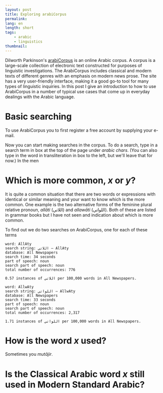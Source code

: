 ```yaml
---
layout: post
title: Exploring arabiCorpus
permalink: 
lang: en
length: short
tags:
    - arabic
    - linguistics
thumbnail:
---
```


Dilworth Parkinson's [arabiCorpus](http://arabicorpus.byu.edu/) is an online Arabic corpus. A corpus is a large-scale collection of electronic text constructed for purposes of linguistic investigations. The ArabiCorpus includes classical and modern texts of different genres with an emphasis on modern news prose. The site has a very user-friendly interface, making it a good go-to tool for many types of linguistic inquiries. In this post I give an introduction to how to use ArabiCorpus in a number of typical use cases that come up in everyday dealings with the Arabic language.

# Basic searching

To use ArabiCorpus you to first register a free account by supplying your e-mail. 

Now you can start making searches in the corpus. To do a search, type in a search term in box at the top of the page under *arabic chars*. (You can also type in the word in transliteration in box to the left, but we'll leave that for now.) In the men

# Which is more common, *x* or *y*?

It is quite a common situation that there are two words or expressions with identical or similar meaning and your want to know which is the more common. One example is the two alternative forms of the feminine plural relative pronoun, *allāti* (اللاتي) and *allawāti* (اللواتي). Both of these are listed in grammar books but I have not seen and indication about which is more common.

To find out we do two searches on ArabiCorpus, one for each of these terms

```
word: AllAty
search string: اللاتي — AllAty
database: All Newspapers
search time: 34 seconds
part of speech: noun
search part of speech: noun
total number of occurrences: 776

0.57 instances of اللاتي per 100,000 words in All Newspapers. 
```

```
word: AllwAty
search string: اللواتي — AllwAty
database: All Newspapers
search time: 33 seconds
part of speech: noun
search part of speech: noun
total number of occurrences: 2,317

1.71 instances of اللواتي per 100,000 words in All Newspapers. 
```

# How is the word *x* used?

Sometimes you *mutājir*.

# Is the Classical Arabic word *x* still used in Modern Standard Arabic?
